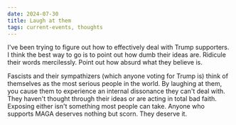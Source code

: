 ```yaml
---
date: 2024-07-30
title: Laugh at them
tags: current-events, thoughts
---
```


I've been trying to figure out how to effectively deal with Trump supporters. I think the best way to go is to point out how dumb their ideas are. Ridicule their words mercilessly. Point out how absurd what they believe is. 

Fascists and their sympathizers (which anyone voting for Trump is) think of themselves as the most serious people in the world. By laughing at them, you cause them to experience an internal dissonance they can't deal with. They haven't thought through their ideas or are acting in total bad faith. Exposing either isn't something most people can take. Anyone who supports MAGA deserves nothing but scorn. They deserve it.
